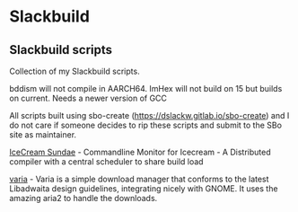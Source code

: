 # Slackbuild
## Slackbuild scripts

Collection of my Slackbuild scripts.

bddism will not compile in AARCH64. ImHex will not build on 15 but builds on current. Needs a newer version of GCC

All scripts built using sbo-create (https://dslackw.gitlab.io/sbo-create) and I do not care if
someone decides to rip these scripts and submit to the SBo site as maintainer.

[IceCream Sundae](https://github.com/kermitdafrog8/Slackbuild/tree/main/Network/icecream-sundae) - 
Commandline Monitor for Icecream - A Distributed compiler with a
central scheduler to share build load<br>

[varia](https://github.com/kermitdafrog8/Slackbuild/tree/main/Network/varia) - 
Varia is a simple download manager that conforms to the latest
Libadwaita design guidelines, integrating nicely with GNOME.
It uses the amazing aria2 to handle the downloads.<br>
